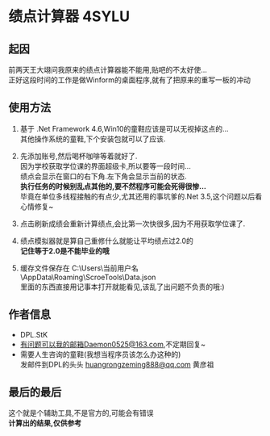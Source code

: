 # 绩点计算器 4SYLU
## 起因
前两天王大翊问我原来的绩点计算器能不能用,贴吧的不太好使...<br />
正好这段时间的工作是做Winform的桌面程序,就有了把原来的重写一板的冲动

## 使用方法
1.  基于 .Net Framework 4.6,Win10的童鞋应该是可以无视掉这点的...<br />
    其他操作系统的童鞋,下个安装包就可以了应该.
2.  先添加账号,然后喝杯咖啡等着就好了.<br />
    因为学校获取学位课的界面超级卡,所以要等一段时间...<br />
    绩点会显示在窗口的右下角.左下角会显示当前的状态.<br />
    **执行任务的时候别乱点其他的,要不然程序可能会死得很惨...**<br />
    毕竟在单位多线程接触的有点少,尤其还用的事坑爹的.Net 3.5,这个问题以后看心情修复~

3.  点击刷新成绩会重新计算绩点,会比第一次快很多,因为不用获取学位课了.

4.  绩点模拟器就是算自己重修什么就能让平均绩点过2.0的<br />
    **记住等于2.0是不能毕业的哦**

5.  缓存文件保存在 C:\Users\当前用户名\AppData\Roaming\ScroeTools\Data.json<br />
    里面的东西直接用记事本打开就能看见,该乱了出问题不负责的哦:)

## 作者信息
* DPL.StK
* 有问题可以我的邮箱Daemon0525@163.com,不定期回复~
* 需要人生咨询的童鞋(我想当程序员该怎么办这种的)<br />
  发邮件到DPL的头头 huangrongzeming888@qq.com 黄彦祖

## 最后的最后
这个就是个辅助工具,不是官方的,可能会有错误<br />
**计算出的结果,仅供参考**

